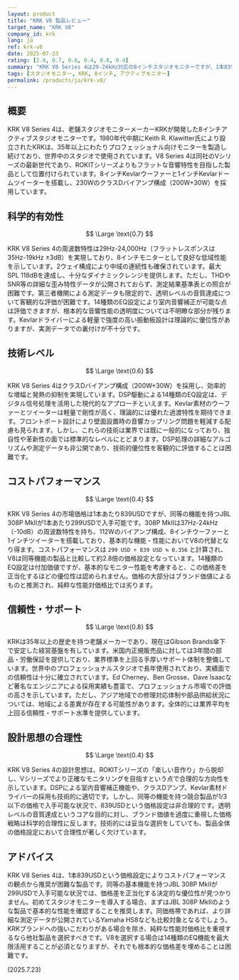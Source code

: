 ```yaml
---
layout: product
title: "KRK V8 製品レビュー"
target_name: "KRK V8"
company_id: krk
lang: ja
ref: krk-v8
date: 2025-07-23
rating: [2.9, 0.7, 0.6, 0.4, 0.8, 0.4]
summary: "KRK V8 Series 4は29-24kHz対応の8インチスタジオモニターですが、1本839USDの価格設定により、同等機能を持つ競合製品と比較してコストパフォーマンスに劣ります。"
tags: [スタジオモニター, KRK, 8インチ, アクティブモニター]
permalink: /products/ja/krk-v8/
---
```


## 概要

KRK V8 Series 4は、老舗スタジオモニターメーカーKRKが開発した8インチアクティブスタジオモニターです。1980年代中期にKeith R. Klawitter氏により設立されたKRKは、35年以上にわたりプロフェッショナル向けモニターを製造し続けており、世界中のスタジオで使用されています。V8 Series 4は同社のVシリーズの最新世代であり、ROKITシリーズよりもフラットな音響特性を目指した製品として位置付けられています。8インチKevlarウーファーと1インチKevlarドームツイーターを搭載し、230WのクラスDバイアンプ構成（200W+30W）を採用しています。

## 科学的有効性

$$ \Large \text{0.7} $$

KRK V8 Series 4の周波数特性は29Hz-24,000Hz（フラットレスポンスは35Hz-19kHz ±3dB）を実現しており、8インチモニターとして良好な低域性能を示しています。2ウェイ構成により中域の連続性も確保されています。最大SPL 118dBを達成し、十分なダイナミックレンジを提供します。ただし、THDやSNR等の詳細な歪み特性データが公開されておらず、測定結果基準表との照合が困難です。第三者機関による測定データも限定的で、透明レベルの音質達成について客観的な評価が困難です。14種類のEQ設定により室内音響補正が可能な点は評価できますが、根本的な音響性能の透明度については不明瞭な部分が残ります。Kevlarドライバーによる軽量で強度の高い振動板設計は理論的に優位性がありますが、実測データでの裏付けが不十分です。

## 技術レベル

$$ \Large \text{0.6} $$

KRK V8 Series 4はクラスDバイアンプ構成（200W+30W）を採用し、効率的な増幅と発熱の抑制を実現しています。DSP駆動による14種類のEQ設定は、デジタル信号処理を活用した現代的なアプローチといえます。Kevlar素材のウーファーとツイーターは軽量で剛性が高く、理論的には優れた過渡特性を期待できます。フロントポート設計により壁面設置時の音響カップリング問題を軽減する配慮も見られます。しかし、これらの技術は業界では既に一般的になっており、独自性や革新性の面では標準的なレベルにとどまります。DSP処理の詳細なアルゴリズムや測定データも非公開であり、技術的優位性を客観的に評価することは困難です。

## コストパフォーマンス

$$ \Large \text{0.4} $$

KRK V8 Series 4の市場価格は1本あたり839USDですが、同等の機能を持つJBL 308P MkIIが1本あたり299USDで入手可能です。308P MkIIは37Hz-24kHz（-10dB）の周波数特性を持ち、112Wのバイアンプ構成、8インチウーファーと1インチツイーターを搭載しており、基本的な機能・性能においてV8の代替となり得ます。コストパフォーマンスは `299 USD ÷ 839 USD ≒ 0.356` と計算され、V8は同等機能の製品と比較して約2.8倍の価格設定となっています。14種類のEQ設定は付加価値ですが、基本的なモニター性能を考慮すると、この価格差を正当化するほどの優位性は認められません。価格の大部分はブランド価値によるものと推測され、純粋な性能対価格比では劣ります。

## 信頼性・サポート

$$ \Large \text{0.8} $$

KRKは35年以上の歴史を持つ老舗メーカーであり、現在はGibson Brands傘下で安定した経営基盤を有しています。米国内正規販売品に対しては3年間の部品・労働保証を提供しており、業界標準を上回る手厚いサポート体制を整備しています。世界中のプロフェッショナルスタジオで長年使用されており、実績面での信頼性は十分に確立されています。Ed Cherney、Ben Grosse、Dave Isaacなど著名なエンジニアによる採用実績も豊富で、プロフェッショナル市場での評価の高さを示しています。ただし、アジア地域での修理対応体制や部品供給状況については、地域による差異が存在する可能性があります。全体的には業界平均を上回る信頼性・サポート水準を提供しています。

## 設計思想の合理性

$$ \Large \text{0.4} $$

KRK V8 Series 4の設計思想は、ROKITシリーズの「楽しい音作り」から脱却し、Vシリーズでより正確なモニタリングを目指すという点で合理的な方向性を示しています。DSPによる室内音響補正機能や、クラスDアンプ、Kevlar素材ドライバーの採用も技術的に適切です。しかし、同等の機能を持つ競合製品が1/3以下の価格で入手可能な状況で、839USDという価格設定は非合理的です。透明レベルの音質達成というコアな目的に対し、ブランド価値を過度に重視した価格戦略は科学的合理性に反します。技術的には妥当な選択をしていても、製品全体の価格設定において合理性が著しく欠けています。

## アドバイス

KRK V8 Series 4は、1本839USDという価格設定によりコストパフォーマンスの観点から推奨が困難な製品です。同等の基本機能を持つJBL 308P MkIIが299USDで入手可能な状況では、価格差を正当化する決定的な優位性が見つかりません。初めてスタジオモニターを導入する場合、まずはJBL 308P MkIIのような製品で基本的な性能を確認することを推奨します。同価格帯であれば、より詳細な測定データが公開されているYamaha HS8なども比較対象となるでしょう。KRKブランドへの強いこだわりがある場合を除き、純粋な性能対価格比を重視するなら他社製品を選択すべきです。V8を選択する場合は14種類のEQ機能を最大限活用することが必須となりますが、それでも根本的な価格差を埋めることは困難です。

(2025.7.23)
